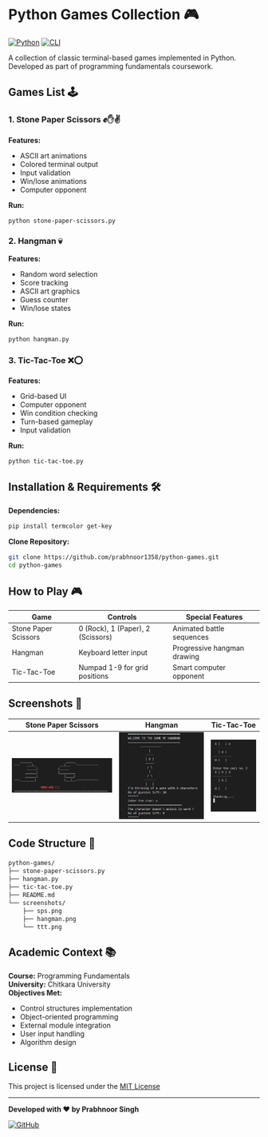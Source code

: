 # Python Games Collection 🎮

[![Python](https://img.shields.io/badge/Python-3.x-blue?logo=python&logoColor=white)](https://www.python.org/)
[![CLI](https://img.shields.io/badge/CLI_Games-Terminal_Based-green?logo=gnu-bash&logoColor=white)](https://en.wikipedia.org/wiki/Command-line_interface)

A collection of classic terminal-based games implemented in Python. Developed as part of programming fundamentals coursework.

## Games List 🕹️

### 1. Stone Paper Scissors ✊✋✌️
**Features:**
- ASCII art animations
- Colored terminal output
- Input validation
- Win/lose animations
- Computer opponent

**Run:**
```bash
python stone-paper-scissors.py
```

### 2. Hangman 💀
**Features:**
- Random word selection
- Score tracking
- ASCII art graphics
- Guess counter
- Win/lose states

**Run:**
```bash
python hangman.py
```

### 3. Tic-Tac-Toe ❌⭕
**Features:**
- Grid-based UI
- Computer opponent
- Win condition checking
- Turn-based gameplay
- Input validation

**Run:**
```bash
python tic-tac-toe.py
```

## Installation & Requirements 🛠️

**Dependencies:**
```bash
pip install termcolor get-key
```

**Clone Repository:**
```bash
git clone https://github.com/prabhnoor1358/python-games.git
cd python-games
```

## How to Play 🎮

| Game               | Controls                          | Special Features                |
|--------------------|-----------------------------------|----------------------------------|
| Stone Paper Scissors| 0 (Rock), 1 (Paper), 2 (Scissors) | Animated battle sequences        |
| Hangman            | Keyboard letter input             | Progressive hangman drawing      |
| Tic-Tac-Toe        | Numpad 1-9 for grid positions     | Smart computer opponent          |

## Screenshots 📸

<!-- Add your screenshots in this table -->
| Stone Paper Scissors | Hangman | Tic-Tac-Toe |
|----------------------|---------|-------------|
| ![SPS](screenshots/sps.png) | ![Hangman](screenshots/hangman.png) | ![TTT](screenshots/ttt.png) |

## Code Structure 📂
```
python-games/
├── stone-paper-scissors.py
├── hangman.py
├── tic-tac-toe.py
├── README.md
└── screenshots/
    ├── sps.png
    ├── hangman.png
    └── ttt.png
```

## Academic Context 📚
**Course:** Programming Fundamentals  
**University:** Chitkara University  
**Objectives Met:**
- Control structures implementation
- Object-oriented programming
- External module integration
- User input handling
- Algorithm design


## License 📄
This project is licensed under the [MIT License](https://opensource.org/licenses/MIT)

---

**Developed with ❤️ by Prabhnoor Singh** 

[![GitHub](https://img.shields.io/badge/View_Source-181717?style=for-the-badge&logo=github&logoColor=white)](https://github.com/prabhnoor1358/python-games)
